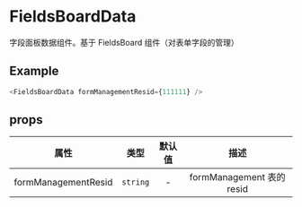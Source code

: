 # FieldsBoardData

字段面板数据组件。基于 FieldsBoard 组件（对表单字段的管理）

## Example

```javascript
<FieldsBoardData formManagementResid={111111} />
```

## props

|        属性         |   类型   | 默认值 |           描述            |
| :-----------------: | :------: | :----: | :-----------------------: |
| formManagementResid | `string` |   -    | formManagement 表的 resid |
